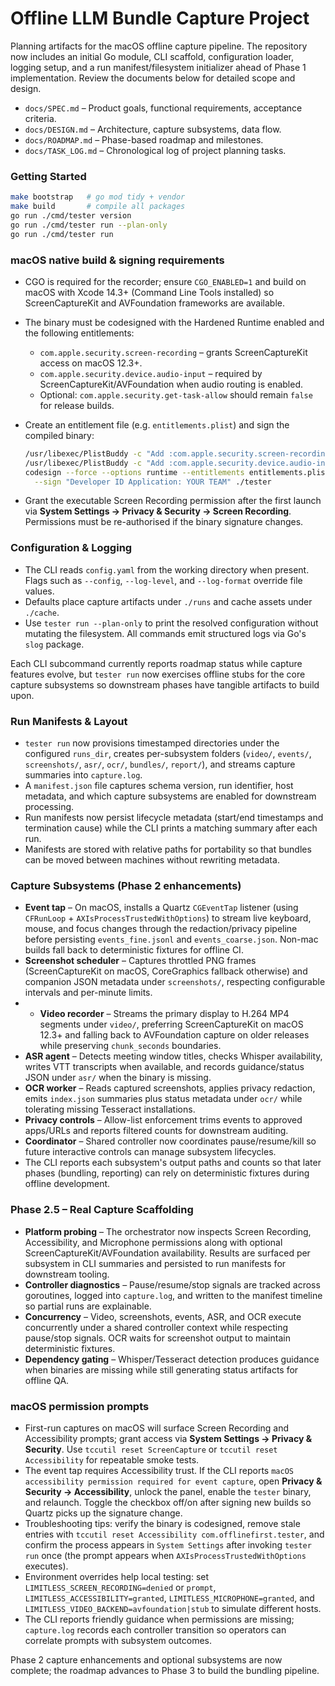 # Offline LLM Bundle Capture Project

Planning artifacts for the macOS offline capture pipeline. The repository now includes an initial Go module, CLI scaffold, configuration loader, logging setup, and a run manifest/filesystem initializer ahead of Phase 1 implementation. Review the documents below for detailed scope and design.

- `docs/SPEC.md` – Product goals, functional requirements, acceptance criteria.
- `docs/DESIGN.md` – Architecture, capture subsystems, data flow.
- `docs/ROADMAP.md` – Phase-based roadmap and milestones.
- `docs/TASK_LOG.md` – Chronological log of project planning tasks.

### Getting Started

```bash
make bootstrap   # go mod tidy + vendor
make build       # compile all packages
go run ./cmd/tester version
go run ./cmd/tester run --plan-only
go run ./cmd/tester run
```

### macOS native build & signing requirements

- CGO is required for the recorder; ensure `CGO_ENABLED=1` and build on macOS with Xcode 14.3+ (Command Line Tools installed) so ScreenCaptureKit and AVFoundation frameworks are available.
- The binary must be codesigned with the Hardened Runtime enabled and the following entitlements:
  - `com.apple.security.screen-recording` – grants ScreenCaptureKit access on macOS 12.3+.
  - `com.apple.security.device.audio-input` – required by ScreenCaptureKit/AVFoundation when audio routing is enabled.
  - Optional: `com.apple.security.get-task-allow` should remain `false` for release builds.
- Create an entitlement file (e.g. `entitlements.plist`) and sign the compiled binary:

  ```bash
  /usr/libexec/PlistBuddy -c "Add :com.apple.security.screen-recording bool true" entitlements.plist
  /usr/libexec/PlistBuddy -c "Add :com.apple.security.device.audio-input bool true" entitlements.plist
  codesign --force --options runtime --entitlements entitlements.plist \
    --sign "Developer ID Application: YOUR TEAM" ./tester
  ```

- Grant the executable Screen Recording permission after the first launch via **System Settings → Privacy & Security → Screen Recording**. Permissions must be re-authorised if the binary signature changes.

### Configuration & Logging

- The CLI reads `config.yaml` from the working directory when present. Flags such as `--config`, `--log-level`, and `--log-format` override file values.
- Defaults place capture artifacts under `./runs` and cache assets under `./cache`.
- Use `tester run --plan-only` to print the resolved configuration without mutating the filesystem. All commands emit structured logs via Go's `slog` package.

Each CLI subcommand currently reports roadmap status while capture features evolve, but `tester run` now exercises offline stubs for the core capture subsystems so downstream phases have tangible artifacts to build upon.

### Run Manifests & Layout

- `tester run` now provisions timestamped directories under the configured `runs_dir`, creates per-subsystem folders (`video/`, `events/`, `screenshots/`, `asr/`, `ocr/`, `bundles/`, `report/`), and streams capture summaries into `capture.log`.
- A `manifest.json` file captures schema version, run identifier, host metadata, and which capture subsystems are enabled for downstream processing.
- Run manifests now persist lifecycle metadata (start/end timestamps and termination cause) while the CLI prints a matching summary after each run.
- Manifests are stored with relative paths for portability so that bundles can be moved between machines without rewriting metadata.

### Capture Subsystems (Phase 2 enhancements)


- **Event tap** – On macOS, installs a Quartz `CGEventTap` listener (using `CFRunLoop` + `AXIsProcessTrustedWithOptions`) to stream live keyboard, mouse, and focus changes through the redaction/privacy pipeline before persisting `events_fine.jsonl` and `events_coarse.json`. Non-mac builds fall back to deterministic fixtures for offline CI.
- **Screenshot scheduler** – Captures throttled PNG frames (ScreenCaptureKit on macOS, CoreGraphics fallback otherwise) and companion JSON metadata under `screenshots/`, respecting configurable intervals and per-minute limits.
- - **Video recorder** – Streams the primary display to H.264 MP4 segments under `video/`, preferring ScreenCaptureKit on macOS 12.3+ and falling back to AVFoundation capture on older releases while preserving `chunk_seconds` boundaries.
- **ASR agent** – Detects meeting window titles, checks Whisper availability, writes VTT transcripts when available, and records guidance/status JSON under `asr/` when the binary is missing.
- **OCR worker** – Reads captured screenshots, applies privacy redaction, emits `index.json` summaries plus status metadata under `ocr/` while tolerating missing Tesseract installations.
- **Privacy controls** – Allow-list enforcement trims events to approved apps/URLs and reports filtered counts for downstream auditing.
- **Coordinator** – Shared controller now coordinates pause/resume/kill so future interactive controls can manage subsystem lifecycles.
- The CLI reports each subsystem's output paths and counts so that later phases (bundling, reporting) can rely on deterministic fixtures during offline development.

### Phase 2.5 – Real Capture Scaffolding

- **Platform probing** – The orchestrator now inspects Screen Recording, Accessibility, and Microphone permissions along with optional ScreenCaptureKit/AVFoundation availability. Results are surfaced per subsystem in CLI summaries and persisted to run manifests for downstream tooling.
- **Controller diagnostics** – Pause/resume/stop signals are tracked across goroutines, logged into `capture.log`, and written to the manifest timeline so partial runs are explainable.
- **Concurrency** – Video, screenshots, events, ASR, and OCR execute concurrently under a shared controller context while respecting pause/stop signals. OCR waits for screenshot output to maintain deterministic fixtures.
- **Dependency gating** – Whisper/Tesseract detection produces guidance when binaries are missing while still generating status artifacts for offline QA.

### macOS permission prompts

- First-run captures on macOS will surface Screen Recording and Accessibility prompts; grant access via **System Settings → Privacy & Security**. Use `tccutil reset ScreenCapture` or `tccutil reset Accessibility` for repeatable smoke tests.
- The event tap requires Accessibility trust. If the CLI reports `macOS accessibility permission required for event capture`, open **Privacy & Security → Accessibility**, unlock the panel, enable the `tester` binary, and relaunch. Toggle the checkbox off/on after signing new builds so Quartz picks up the signature change.
- Troubleshooting tips: verify the binary is codesigned, remove stale entries with `tccutil reset Accessibility com.offlinefirst.tester`, and confirm the process appears in `System Settings` after invoking `tester run` once (the prompt appears when `AXIsProcessTrustedWithOptions` executes).
- Environment overrides help local testing: set `LIMITLESS_SCREEN_RECORDING=denied` or `prompt`, `LIMITLESS_ACCESSIBILITY=granted`, `LIMITLESS_MICROPHONE=granted`, and `LIMITLESS_VIDEO_BACKEND=avfoundation|stub` to simulate different hosts.
- The CLI reports friendly guidance when permissions are missing; `capture.log` records each controller transition so operators can correlate prompts with subsystem outcomes.

Phase 2 capture enhancements and optional subsystems are now complete; the roadmap advances to Phase 3 to build the bundling pipeline.

